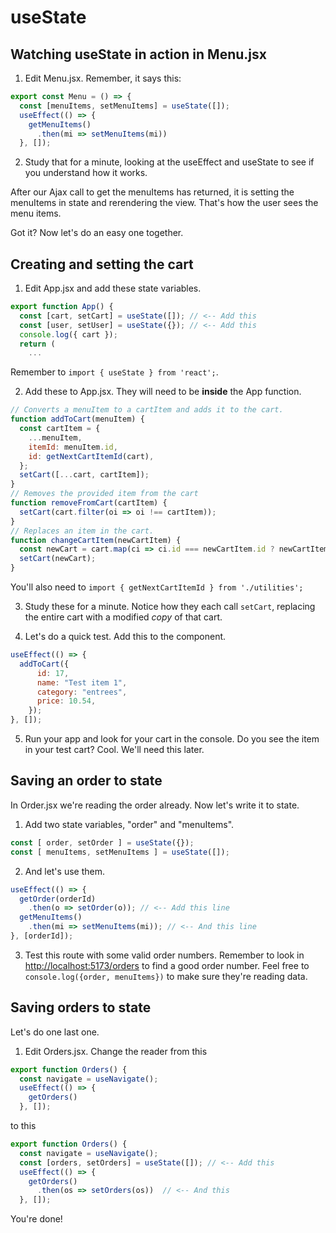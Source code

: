 # useState
<!-- Time: 20 min -->

## Watching useState in action in Menu.jsx
1. Edit Menu.jsx. Remember, it says this:
```JavaScript
export const Menu = () => {
  const [menuItems, setMenuItems] = useState([]);
  useEffect(() => {
    getMenuItems()
      .then(mi => setMenuItems(mi))
  }, []);
  ```
2. Study that for a minute, looking at the useEffect and useState to see if you understand how it works.

After our Ajax call to get the menuItems has returned, it is setting the menuItems in state and rerendering the view. That's how the user sees the menu items.

Got it? Now let's do an easy one together.

## Creating and setting the cart
1. Edit App.jsx and add these state variables.
```JavaScript
export function App() {
  const [cart, setCart] = useState([]); // <-- Add this
  const [user, setUser] = useState({}); // <-- Add this
  console.log({ cart });
  return (
    ...
```
Remember to `import { useState } from 'react';`.

2. Add these to App.jsx. They will need to be **inside** the App function.
```JavaScript
// Converts a menuItem to a cartItem and adds it to the cart.
function addToCart(menuItem) {
  const cartItem = {
    ...menuItem,
    itemId: menuItem.id,
    id: getNextCartItemId(cart),
  };
  setCart([...cart, cartItem]);
}
// Removes the provided item from the cart
function removeFromCart(cartItem) {
  setCart(cart.filter(oi => oi !== cartItem));
}
// Replaces an item in the cart. 
function changeCartItem(newCartItem) {
  const newCart = cart.map(ci => ci.id === newCartItem.id ? newCartItem : ci);
  setCart(newCart);
}
```
You'll also need to `import { getNextCartItemId } from './utilities';`

3. Study these for a minute. Notice how they each call `setCart`, replacing the entire cart with a modified *copy* of that cart.

4. Let's do a quick test. Add this to the component.
```JavaScript
useEffect(() => {
  addToCart({
      id: 17,
      name: "Test item 1",
      category: "entrees",
      price: 10.54,
    });
}, []);
```
5. Run your app and look for your cart in the console. Do you see the item in your test cart? Cool. We'll need this later.

## Saving an order to state
In Order.jsx we're reading the order already. Now let's write it to state.

1. Add two state variables, "order" and "menuItems". 
```JavaScript
const [ order, setOrder ] = useState({});
const [ menuItems, setMenuItems ] = useState([]);
```

2. And let's use them. 
```JavaScript
useEffect(() => {
  getOrder(orderId)
    .then(o => setOrder(o)); // <-- Add this line
  getMenuItems()
    .then(mi => setMenuItems(mi)); // <-- And this line
}, [orderId]);
```

3. Test this route with some valid order numbers. Remember to look in [http://localhost:5173/orders](http://localhost:5173/orders) to find a good order number. Feel free to `console.log({order, menuItems})` to make sure they're reading data.

## Saving orders to state
Let's do one last one. 

1.  Edit Orders.jsx. Change the reader from this
```JavaScript
export function Orders() {
  const navigate = useNavigate();
  useEffect(() => {
    getOrders()
  }, []);
```
to this
```JavaScript
export function Orders() {
  const navigate = useNavigate();
  const [orders, setOrders] = useState([]); // <-- Add this
  useEffect(() => {
    getOrders()
      .then(os => setOrders(os))  // <-- And this
  }, []);
```

You're done!